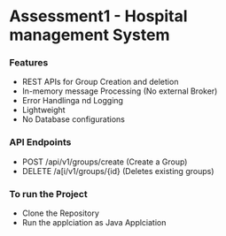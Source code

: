 # Assessment1 - Hospital management System

### Features
 - REST APIs for Group Creation and deletion
 - In-memory message Processing (No external Broker)
 - Error Handlinga nd Logging
 - Lightweight
 - No Database  configurations

### API Endpoints
- POST /api/v1/groups/create (Create a Group)
- DELETE /a[i/v1/groups/{id} (Deletes existing groups)

### To run the Project 
- Clone the Repository
- Run the applciation as Java Applciation
